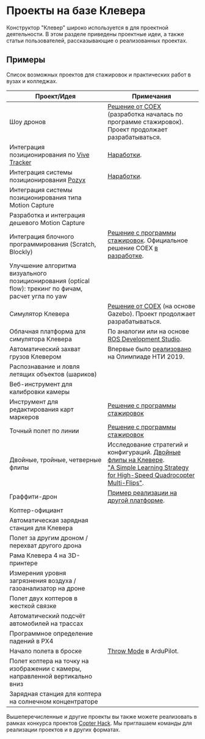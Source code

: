 # Проекты на базе Клевера

Конструктор "Клевер" широко используется в для проектной деятельности. В этом разделе приведены проектные идеи, а также статьи пользователей, рассказывающие о реализованных проектах.

## Примеры

Список возможных проектов для стажировок и практических работ в вузах и колледжах.

|Проект/Идея|Примечания|
|------|----------|
|Шоу дронов|[Решение от COEX](https://github.com/CopterExpress/clever-show) (разработка началась по программе стажировок). Проект продолжает разрабатываться.|
|Интеграция позиционирования по [Vive Tracker](https://www.vive.com/ru/accessory/vive-tracker/)|[Наработки](https://github.com/goldarte/roslibsurvive).|
|Интеграция системы позиционирования [Pozyx](https://www.pozyx.io)|[Наработки](https://github.com/goldarte/pozyx_clever).|
|Интеграция системы позиционирования типа Motion Capture||
|Разработка и интеграция дешевого Motion Capture||
|Интеграция блочного программирования (Scratch, Blockly)|[Решение с программы стажировок](clever_blocks.md). Официальное решение COEX [в разработке](https://github.com/CopterExpress/clover/tree/blockly).|
|Улучшение алгоритма визуального позиционирования (optical flow): трекинг по фичам, расчет угла по yaw||
|Симулятор Клевера|[Решение от COEX](https://github.com/CopterExpress/clover_vm) (на основе Gazebo). Проект продолжает разрабатываться.|
|Облачная платформа для симулятора Клевера|По аналогии или на основе [ROS Development Studio](http://rosds.online/).|
|Автоматический захват грузов Клевером|Впервые было [реализовано](https://www.youtube.com/watch?v=E1_ehvJRKxg) на Олимпиаде НТИ 2019.|
|Распознавание и ловля летящих объектов (шариков)||
|Веб-инструмент для калибровки камеры||
|Инструмент для редактирования карт маркеров|[Решение с программы стажировок](arucogenmap.md)|
|Точный полет по линии|[Решение с программы стажировок](https://github.com/Tennessium/robohuyna)|
|Двойные, тройные, четверные флипы|Исследование стратегий и конфигураций. [Двойные флипы на Клевере](https://www.youtube.com/watch?v=AzVs-DRPE5A).<br>["A Simple Learning Strategy for High-Speed Quadrocopter Multi-Flips"](https://ethz.ch/content/dam/ethz/special-interest/mavt/dynamic-systems-n-control/idsc-dam/Research_DAndrea/FMA/LupashinSchoellig_ICRA2010.pdf).|
|Граффити-дрон|[Пример реализации на другой платформе](https://tsuru.su/project/graffiti-drone/).|
|Коптер-официант||
|Автоматическая зарядная станция для Клевера||
|Полет за другим дроном / перехват другого дрона||
|Рама Клевера 4 на 3D-принтере||
|Измерения уровня загрязнения воздуха / газоанализатор на дроне||
|Полет двух коптеров в жесткой связке||
|Автоматический подсчёт автомобилей на трассах||
|Программное определение падений в PX4||
|Начало полета в броске|[Throw Mode](https://ardupilot.org/copter/docs/throw-mode.html) в ArduPilot.|
|Полет коптера на точку на изображении с камеры, направленной вертикально вниз||
|Зарядная станция для коптера на солнечном концентраторе|<!-- placeholder for gitbook-->|

Вышеперечисленные и другие проекты вы также можете реализовать в рамках конкурса проектов [Copter Hack](https://ru.coex.tech/copterhack). Мы приглашаем команды для реализации проектов и в других форматах.
